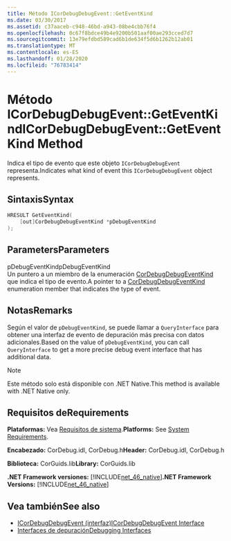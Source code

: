 ```yaml
---
title: Método ICorDebugDebugEvent::GetEventKind
ms.date: 03/30/2017
ms.assetid: c37aaceb-c948-46bd-a943-08be4cbb76f4
ms.openlocfilehash: 0c67f8bdce49b4e9200b501aaf00ae293cced7d7
ms.sourcegitcommit: 13e79efdbd589cad6b1de634f5d6b1262b12ab01
ms.translationtype: MT
ms.contentlocale: es-ES
ms.lasthandoff: 01/28/2020
ms.locfileid: "76783414"
---
```

# <a name="icordebugdebugeventgeteventkind-method"></a><span data-ttu-id="ce39d-102">Método ICorDebugDebugEvent::GetEventKind</span><span class="sxs-lookup"><span data-stu-id="ce39d-102">ICorDebugDebugEvent::GetEventKind Method</span></span>
<span data-ttu-id="ce39d-103">Indica el tipo de evento que este objeto `ICorDebugDebugEvent` representa.</span><span class="sxs-lookup"><span data-stu-id="ce39d-103">Indicates what kind of event this `ICorDebugDebugEvent` object represents.</span></span>  
  
## <a name="syntax"></a><span data-ttu-id="ce39d-104">Sintaxis</span><span class="sxs-lookup"><span data-stu-id="ce39d-104">Syntax</span></span>  
  
```cpp  
HRESULT GetEventKind(  
    [out]CorDebugDebugEventKind *pDebugEventKind  
);  
```  
  
## <a name="parameters"></a><span data-ttu-id="ce39d-105">Parameters</span><span class="sxs-lookup"><span data-stu-id="ce39d-105">Parameters</span></span>  
 <span data-ttu-id="ce39d-106">pDebugEventKind</span><span class="sxs-lookup"><span data-stu-id="ce39d-106">pDebugEventKind</span></span>  
 <span data-ttu-id="ce39d-107">Un puntero a un miembro de la enumeración [CorDebugDebugEventKind](cordebugdebugeventkind-enumeration.md) que indica el tipo de evento.</span><span class="sxs-lookup"><span data-stu-id="ce39d-107">A pointer to a [CorDebugDebugEventKind](cordebugdebugeventkind-enumeration.md) enumeration member that indicates the type of event.</span></span>  
  
## <a name="remarks"></a><span data-ttu-id="ce39d-108">Notas</span><span class="sxs-lookup"><span data-stu-id="ce39d-108">Remarks</span></span>  
 <span data-ttu-id="ce39d-109">Según el valor de `pDebugEventKind`, se puede llamar a `QueryInterface` para obtener una interfaz de evento de depuración más precisa con datos adicionales.</span><span class="sxs-lookup"><span data-stu-id="ce39d-109">Based on the value of `pDebugEventKind`, you can call `QueryInterface` to get a more precise debug event interface that has additional data.</span></span>  
  
> [!NOTE]
> <span data-ttu-id="ce39d-110">Este método solo está disponible con .NET Native.</span><span class="sxs-lookup"><span data-stu-id="ce39d-110">This method is available with .NET Native only.</span></span>  
  
## <a name="requirements"></a><span data-ttu-id="ce39d-111">Requisitos de</span><span class="sxs-lookup"><span data-stu-id="ce39d-111">Requirements</span></span>  
 <span data-ttu-id="ce39d-112">**Plataformas:** Vea [Requisitos de sistema](../../../../docs/framework/get-started/system-requirements.md).</span><span class="sxs-lookup"><span data-stu-id="ce39d-112">**Platforms:** See [System Requirements](../../../../docs/framework/get-started/system-requirements.md).</span></span>  
  
 <span data-ttu-id="ce39d-113">**Encabezado:** CorDebug.idl, CorDebug.h</span><span class="sxs-lookup"><span data-stu-id="ce39d-113">**Header:** CorDebug.idl, CorDebug.h</span></span>  
  
 <span data-ttu-id="ce39d-114">**Biblioteca:** CorGuids.lib</span><span class="sxs-lookup"><span data-stu-id="ce39d-114">**Library:** CorGuids.lib</span></span>  
  
 <span data-ttu-id="ce39d-115">**.NET Framework versiones:** [!INCLUDE[net_46_native](../../../../includes/net-46-native-md.md)]</span><span class="sxs-lookup"><span data-stu-id="ce39d-115">**.NET Framework Versions:** [!INCLUDE[net_46_native](../../../../includes/net-46-native-md.md)]</span></span>  
  
## <a name="see-also"></a><span data-ttu-id="ce39d-116">Vea también</span><span class="sxs-lookup"><span data-stu-id="ce39d-116">See also</span></span>

- [<span data-ttu-id="ce39d-117">ICorDebugDebugEvent (interfaz)</span><span class="sxs-lookup"><span data-stu-id="ce39d-117">ICorDebugDebugEvent Interface</span></span>](icordebugdebugevent-interface.md)
- [<span data-ttu-id="ce39d-118">Interfaces de depuración</span><span class="sxs-lookup"><span data-stu-id="ce39d-118">Debugging Interfaces</span></span>](debugging-interfaces.md)
